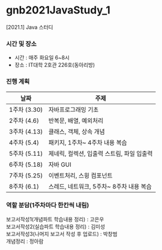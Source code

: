 # gnb2021JavaStudy_1
[2021.1] Java 스터디

### 시간 및 장소
- 시간 : 매주 화요일 6~8시
- 장소 : IT대학 2호관 226호(동아리방)

### 진행 계획
| 날짜 | 주제 |
|------|------|
| 1주차 (3.30) | 자바프로그래밍 기초 |
| 2주차 (4.6) | 반복문, 배열, 예외처리 |
| 3주차 (4.13) | 클래스, 객체, 상속 개념 |
| 4주차 (5.4) | 패키지, 1주차~ 4주차 내용 복습 |
| 5주차 (5.11) | 제네릭, 컬렉션, 입출력 스트림, 파일 입출력 |
| 6주차 (5.18) | 자바 GUI |
| 7주차 (5.25) | 이벤트처리, 스윙 컴포넌트 |
| 8주차 (6.1) | 스레드, 네트워크, 5주차~ 8주차 내용 복습 |

### 역할 분담(1주차마다 한칸씩 내림)
보고서작성1(개념파트 학습내용 정리) : 고은우<br>
보고서작성2(실습파트 학습내용 정리) : 김미성<br>
보고서작성3(나머지 보고서 작성 후 업로드) : 박창범<br>
개념정리 : 정아람
